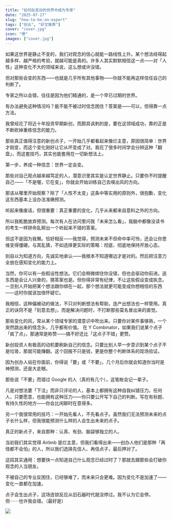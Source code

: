 ```yaml
---
title: "如何在变动的世界中成为专家"
date: "2025-07-27"
slug: "how-to-be-an-expert"
tags: ["创业", "好文推荐"]
cover: "cover.jpg"
icon: "😎"
images: ["cover.jpg"]
---
```

如果这世界是静止不变的，我们对观念的信心就能一路线性上升。某个想法经得起越多样、越严格的考验，就越可能是真的。许多人其实默默相信这一点——对「人性」这种变化不大的领域来说，这么想或许没错。



但对那些会变的东西——也就是几乎所有其他事物——你就不能再这样信任自己的判断了。



专家之所以会错，往往是因为他们精通的，是一个早已过期的世界。



有办法避免这种情况吗？能不能不被过时信念困住？答案是——可以，但得靠一点方法。



我曾经花了将近十年投资早期新创，而颇具讽刺的是，要在这领域成功，靠的正是不断砍掉重练信念的能力。



那些真正值得注意的新创点子，一开始几乎都看起来像烂主意，原因很简单：世界才刚变，而这个变化刚好让它从坏变成了对。我花了很多时间学会分辨这种「翻盘」，而这套技巧，其实也能套用在一切新想法上。



第一步，养成一种信念：世界一定会变。



那些对自己观点越来越笃定的人，潜意识里其实是认定世界静止。只要你不时提醒自己——「不是喔，它在变」，你就会开始训练自己去嗅出风的方向。



那该从哪里开始观察？除了「人性不太变」这条中等实用的原则外，很抱歉，变化这东西基本上没办法准确预测。



听起来像废话，但很重要：真正重要的变化，几乎从来都来自意料之外的方向。



所以我乾脆放弃预测。每次有人在访问里问我「未来怎么看」，我脑中都像没读书的考生一样拼命乱掰出一个听起来不错的答案。



但这不是因为我懒。恰好相反——我觉得，预测未来不但命中率可怜，还会让你思维变得僵硬。与其乱猜，不如选择更实际的策略：彻底、彻底地保持开放心态。



别自以为知道方向，先诚实地承认——我根本不知道哪边才是对的。然后把注意力全放在感知变化的能力上。



当然，你可以有一些假设性想法。它们会稍微绑住你没错，但也会驱动你前进。追东西是会让人兴奋的，猜答案也是。但你得非常有纪律，不让这些假设变成执念。
一旦别人开始把某个想法跟你绑在一起，那个想法就更可能变成你想相信的东西——这时你就该加倍怀疑它。



我相信，这种偏被动的做法，不只对判断想法有帮助，连产出想法也一样管用。真正的诀窍不是「刻意去想」，而是解决问题时，不打断那些莫名冒出来的直觉。



那些变化的风，常从某个领域专家的潜意识中吹出来。只要你对某件事够熟，一个突然跳出来的怪念头，几乎都有价值。
在 Y Combinator，如果我们说某个点子「疯了点」，那通常是称赞——搞不好还比「这点子不错」更赞。



新创投资人有极高的动机要刷新自己的信念。只要比别人早一步意识到某个点子不是垃圾，那就可能赚翻。这个回报不只是钱，更是你整个判断体系的现场验证。



因为创办人站在你面前，你得说「要」或「不要」，几个月后你就会知道你当时是神预测，还是大走眼。



那些说「不要」而错过 Google 的人（真的有几个），这笔帐会记一辈子。



凡是对想法要「下注」而非只评论的人，基本上都拥有这种自我纠错压力。任何人，只要愿意，也能拥有这种压力——你只要公开写下自己的判断。写在有标题、有持久性的地方——你会比闲聊时在意得多。



另一个我很常用的技巧：一开始先看人，不先看点子。虽然我们无法预测未来的点子长什么样，但我很能预测什么样的人会生出未来的点子。



真正的新点子，来自那种：认真、有劲、脑袋够独立的人。



当初我们其实觉得 Airbnb 是烂主意，但我们看得出来——创办人他们是那种「再怪都不会怕」的人，所以我们选择先信人、再信点子，最后押对了。



这招其实通用：想要快一点知道自己什么观念已经过时了？那就去跟那些会打破你观念的人当朋友。



不被自己的专业反困住，已经够难了，而未来只会更难。因为变化不是加速了——变化一直都在加速。



点子会生出点子，这场连锁反应从旧石器时代就没停过。我不认为它会停。
但⋯⋯也许我会错。（最好是）




![](https://prod-files-secure.s3.us-west-2.amazonaws.com/112d0858-5090-4d34-a606-b75eb8d65fd2/46476355-9cf3-4e99-9b7a-3531bc426380/1000202064.png?X-Amz-Algorithm=AWS4-HMAC-SHA256&X-Amz-Content-Sha256=UNSIGNED-PAYLOAD&X-Amz-Credential=ASIAZI2LB466TCBMGGX4%2F20251003%2Fus-west-2%2Fs3%2Faws4_request&X-Amz-Date=20251003T041459Z&X-Amz-Expires=3600&X-Amz-Security-Token=IQoJb3JpZ2luX2VjEKT%2F%2F%2F%2F%2F%2F%2F%2F%2F%2FwEaCXVzLXdlc3QtMiJIMEYCIQCHkx5Lck81yzJtjJFjPP5CXYky9nu7w03yDd1U1U3UKAIhAMYRfWqDa4zAqw%2F%2BbXt86JPMus0N8Xi4Z3MaH44fyu1bKv8DCD0QABoMNjM3NDIzMTgzODA1IgyN%2FbJolxoHrPgx060q3AMgQNGbimLTUwkObOFLiLq3uvB6t5HDC1xR9zuTKnhoX3jzd8r7QV9kvkttbmQIlMaIe4qzZ2CSAjTj6TgqGTuH%2BitPVFXR75G3FGYW2Ko7lB7Hv7eS2YgpQRyUrCzIph0%2BtxIEqPLVIildhE3U%2Fl%2Bjmv7KtN301MqRvfyvifsPwIQUgeiSBCXDBELpR5PY5Nii%2Bp9vfs%2BCE%2BN4fUV3dAX90NoS6PsigW9mo7LQQ3HOimyus2mdJvfkBUIQz64qsQPGbh4EBaCknGN8WTT2rprvkDMh5b7XIDJuWeqmOMTZZMWTKXamYtdbzsJrvhmAJuPr2j0o8AkdZaO19UMBdxGuBZD9FRrYW5yJWko5I1%2Fd0UutySfQNVrJySQ6%2FoJrXHTWraGwyfno9PeM%2BLnmX8M0gz43fcb%2F%2FMjD%2FJIrEJwl0r1qaWXSoLb2K4owXfIRj2iJHpyf56AdqqrtL8zDCLpe%2FapbmHIclXPp0Z%2FZAUIaocYnyVopqqZzK5fjRAmEbiAG0OujX6ut0%2FTrIx5TjPVmormyr75iAUgu%2BtCUT1%2FlxOKCCwMFD1ajd%2FUStYUgxlh5RfCaI1fHcZ3iACacNpfRCnL3qPIU%2F%2B2KqjiCBheuedMtJt37a8TvLpUFNTCPjf3GBjqkAZuxIYnr0HlbcQshFukR1sU8jBQtZXH3gDfV0VTgEqLeZQv6vHNYBZuDv5dVP2L9Uo0RH%2FQFveYrth%2Fj%2B1Ybt8cB7wU10LiwSnxCCvcD7A6Ci6TX3bGT%2BZUVed4ijCTnuw08aqX%2ByfFRyfyWmqOBd%2FM3RHOBmM%2BwmCK%2BqXmxFeG2gwN8Ijv30VT8vJhEphQ8RpNxx%2BNGdMWjbQSDvzfo4M72tf4D&X-Amz-Signature=a51dd9d67e105f5f0f49af17701cc857190d763ccf75ea01154c0582a82cce5e&X-Amz-SignedHeaders=host&x-amz-checksum-mode=ENABLED&x-id=GetObject)


